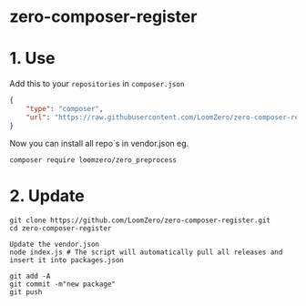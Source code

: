 # zero-composer-register

# 1. Use

Add this to your `repositories` in `composer.json`

```json
{
    "type": "composer",
    "url": "https://raw.githubusercontent.com/LoomZero/zero-composer-register/master/"
}
```

Now you can install all repo`s in vendor.json eg.

`composer require loomzero/zero_preprocess`

# 2. Update

```shell
git clone https://github.com/LoomZero/zero-composer-register.git
cd zero-composer-register

Update the vendor.json
node index.js # The script will automatically pull all releases and insert it into packages.json

git add -A
git commit -m"new package"
git push
```
